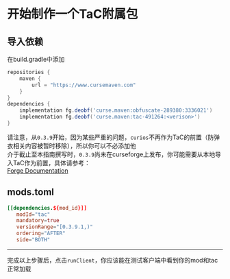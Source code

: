 # 开始制作一个TaC附属包

## 导入依赖
在build.gradle中添加 
```gradle
repositories {
    maven {
        url = "https://www.cursemaven.com"
    }
}
dependencies {
    implementation fg.deobf('curse.maven:obfuscate-289380:3336021')
    implementation fg.deobf('curse.maven:tac-491264:<verison>')
}
```

请注意，从`0.3.9`开始，因为某些严重的问题，`curios`不再作为TaC的前置（防弹衣相关内容被暂时移除），所以你可以不必添加他  
介于截止至本指南撰写时，`0.3.9`尚未在curseforge上发布，你可能需要从本地导入TaC作为前置，具体请参考：  
[Forge Documentation](https://docs.minecraftforge.net/en/fg-5.x/dependencies/)

## mods.toml
```toml
[[dependencies.${mod_id}]]  
   modId="tac"  
   mandatory=true  
   versionRange="[0.3.9.1,)"  
   ordering="AFTER"  
   side="BOTH"  
```

---
完成以上步骤后，点击`runClient`，你应该能在测试客户端中看到你的mod和tac正常加载